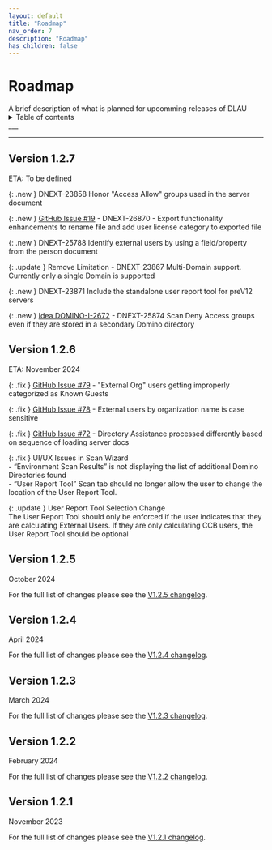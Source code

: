 ```yaml
---
layout: default
title: "Roadmap"
nav_order: 7
description: "Roadmap"
has_children: false
---
```


<h1>Roadmap</h1>
A brief description of what is planned for upcomming releases of DLAU

<details close markdown="block">
  <summary>
    Table of contents
  </summary>
  {: .text-delta }
1. TOC
{:toc}
</details>
___

___
## Version 1.2.7
ETA: To be defined

{: .new }
DNEXT-23858 Honor "Access Allow" groups used in the server document

{: .new }
[GitHub Issue #19](https://github.com/HCL-TECH-SOFTWARE/domino-license-analysis-utility-DLAU/issues/19) - DNEXT-26870 - Export functionality enhancements to rename file and add user license category to exported file

{: .new }
DNEXT-25788	Identify external users by using a field/property from the person document

{: .update }
Remove Limitation - DNEXT-23867 Multi-Domain support. Currently only a single Domain is supported

{: .new }
DNEXT-23871 Include the standalone user report tool for preV12 servers

{: .new }
[Idea DOMINO-I-2672](https://domino-ideas.hcltechsw.com/ideas/DOMINO-I-2672) - DNEXT-25874 Scan Deny Access groups even if they are stored in a secondary Domino directory


## Version 1.2.6
ETA: November 2024

{: .fix }
[GitHub Issue #79](https://github.com/HCL-TECH-SOFTWARE/domino-license-analysis-utility-DLAU/issues/79) - "External Org" users getting improperly categorized as Known Guests

{: .fix }
[GitHub Issue #78](https://github.com/HCL-TECH-SOFTWARE/domino-license-analysis-utility-DLAU/issues/78) - External users by organization name is case sensitive

{: .fix }
[GitHub Issue #72](https://github.com/HCL-TECH-SOFTWARE/domino-license-analysis-utility-DLAU/issues/72) - Directory Assistance processed differently based on sequence of loading server docs

{: .fix }
UI/UX Issues in Scan Wizard<br>-	“Environment Scan Results” is not displaying the list of additional Domino Directories found<br>-	“User Report Tool” Scan tab should no longer allow the user to change the location of the User Report Tool.

{: .update }
User Report Tool Selection Change<br>
The User Report Tool should only be enforced if the user indicates that they are calculating External Users. If they are only calculating CCB users, the User Report Tool should be optional


## Version 1.2.5
October 2024

For the full list of changes please see the [V1.2.5 changelog](https://opensource.hcltechsw.com/domino-license-analysis-utility-DLAU/changelog/#updates-included-in-v125).

## Version 1.2.4
April 2024

For the full list of changes please see the [V1.2.4 changelog](https://opensource.hcltechsw.com/domino-license-analysis-utility-DLAU/changelog/#updates-included-in-v124).

## Version 1.2.3
March 2024

For the full list of changes please see the [V1.2.3 changelog](https://opensource.hcltechsw.com/domino-license-analysis-utility-DLAU/changelog/#updates-included-in-v123).

## Version 1.2.2
February 2024

For the full list of changes please see the [V1.2.2 changelog](https://opensource.hcltechsw.com/domino-license-analysis-utility-DLAU/changelog/#updates-included-in-v122).

## Version 1.2.1
November 2023

For the full list of changes please see the [V1.2.1 changelog](https://opensource.hcltechsw.com/domino-license-analysis-utility-DLAU/changelog/#updates-included-in-v121).


